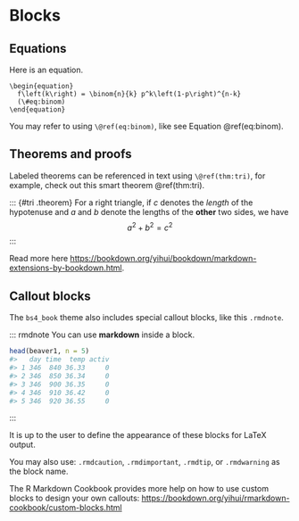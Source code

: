 # Blocks

## Equations

Here is an equation.

```{=tex}
\begin{equation} 
  f\left(k\right) = \binom{n}{k} p^k\left(1-p\right)^{n-k}
  (\#eq:binom)
\end{equation}
```
You may refer to using `\@ref(eq:binom)`, like see Equation \@ref(eq:binom).

## Theorems and proofs

Labeled theorems can be referenced in text using `\@ref(thm:tri)`, for example, check out this smart theorem \@ref(thm:tri).

::: {#tri .theorem}
For a right triangle, if $c$ denotes the *length* of the hypotenuse and $a$ and $b$ denote the lengths of the **other** two sides, we have $$a^2 + b^2 = c^2$$
:::

Read more here <https://bookdown.org/yihui/bookdown/markdown-extensions-by-bookdown.html>.

## Callout blocks

The `bs4_book` theme also includes special callout blocks, like this `.rmdnote`.

::: rmdnote
You can use **markdown** inside a block.


```r
head(beaver1, n = 5)
#>   day time  temp activ
#> 1 346  840 36.33     0
#> 2 346  850 36.34     0
#> 3 346  900 36.35     0
#> 4 346  910 36.42     0
#> 5 346  920 36.55     0
```
:::

It is up to the user to define the appearance of these blocks for LaTeX output.

You may also use: `.rmdcaution`, `.rmdimportant`, `.rmdtip`, or `.rmdwarning` as the block name.

The R Markdown Cookbook provides more help on how to use custom blocks to design your own callouts: <https://bookdown.org/yihui/rmarkdown-cookbook/custom-blocks.html>
